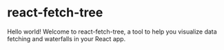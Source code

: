 # react-fetch-tree

Hello world! Welcome to react-fetch-tree, a tool to help you visualize data fetching and waterfalls in your React app.


